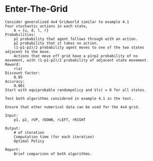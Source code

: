 # Enter-The-Grid
	Consider generalized 4x4 Gridworld similar to example 4.1
	Four stochastic actions in each state, 
		A = {u, d, l, r}
	Probabilities:
		p1 probability that agent follows through with an action.
		p2 probability that it takes no action.
		(1-p1-p2)/2 probability agent moves to one of the two states adjacent to the move.
		Actions that move off grid have a p1+p2 probability of no movement, with (1-p1-p2)/2 probability of adjacent state movement.
	Reward:
		r(a) 
	Discount factor:
		0.95
	Accuracy:
		0.001
	Start with equiprobable randompolicy and V(s) = 0 for all states.
	
	Test both algorithms considered in example 4.1 in the text.
	
	Ensure that other numerical data can be used for the 4x4 grid.
	
	Input:
		p1, p2, rUP, rDOWN, rLEFT, rRIGHT
	
	Output: 
		# of iteration
		Computation time (for each iteration)
		Optimal Policy
		
	Report:
		Brief comparison of both algorithms.
